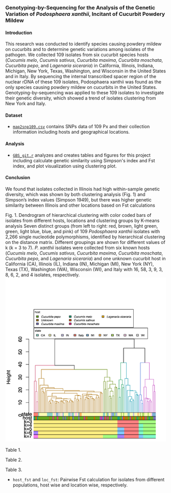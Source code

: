 ### Genotyping-by-Sequencing for the Analysis of the Genetic Variation of *Podosphaera xanthii*, Incitant of Cucurbit Powdery Mildew 

#### Introduction
This research was conducted to identify species causing powdery mildew on cucurbits and to determine genetic variations among isolates of the pathogen. We collected 109 isolates from six cucurbit species hosts (*Cucumis melo*, *Cucumis sativus*, *Cucurbita maxima*, *Cucurbita moschata*, *Cucurbita pepo*, and *Lagenaria siceraria*) in California, Illinois, Indiana, Michigan, New York, Texas, Washington, and Wisconsin in the United States and in Italy. By sequencing the internal transcribed spacer region of the nuclear rDNA of these 109 isolates, Podosphaera xanthii was found as the only species causing powdery mildew on cucurbits in the United States. Genotyping-by-sequencing was applied to these 109 isolates to investigate their genetic diversity, which showed a trend of isolates clustering from New York and Italy. 

#### Dataset
- [`map2snp109.csv`](/map2snp109.csv) contains SNPs data of 109 Px and their collection information including hosts and geographical locations. 

#### Analysis
- [`GBS_git.r`](/GBS_git.r) analyzes and creates tables and figures for this project including calculate genetic similarity using Simpson's index and Fst index, and plot visualization using clustering plot. 


#### Conclusion
We found that isolates collected in Illinois had high within-sample genetic diversity, which was shown by both clustering analysis (Fig. 1) and Simpson’s index values (Simpson 1949), but there was higher genetic similarity between Illinois and other locations based on Fst calculations

Fig. 1. Dendrogram of hierarchical clustering with color coded bars of isolates from different hosts, locations and clustering groups by K-means analysis
 Seven distinct groups (from left to right: red, brown, light green, green, light blue, blue, and pink) of 109 *Podosphaera xanthii* isolates with 2,266 single nucleotide polymorphisms, identified by hierarchical clustering on the distance matrix. Different groupings are shown for different values of k (k = 3 to 7). *P. xanthii* isolates were collected from six known hosts (*Cucumis melo*, *Cucumis sativus*, *Cucurbita maxima*, *Cucurbita moschata*, *Cucurbita pepo*, and *Lagenaria siceraria*) and one unknown cucurbit host in California (CA), Illinois (IL), Indiana (IN), Michigan (MI), New York (NY), Texas (TX), Washington (WA), Wisconsin (WI), and Italy with 16, 58, 3, 9, 3, 8, 6, 2, and 4 isolates, respectively.
  ![GitHub Logo](/dend.png)
  
Table 1. 

Table 2. 

Table 3.
  - `host_fst` and `loc_fst`: Pairwise Fst calculation for isolates from different populations, host wise and location wise, respectively. 
